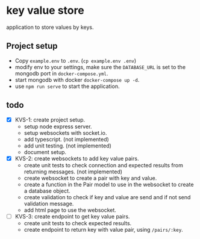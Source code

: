 # key value store
application to store values by keys.

## Project setup
- Copy `example.env` to `.env`. (`cp example.env .env`)
- modify env to your settings, make sure the `DATABASE_URL` is set to the mongodb port in `docker-compose.yml`.
- start mongodb with docker `docker-compose up -d`.
- use `npm run serve` to start the application.

## todo

 - [x] KVS-1: create project setup.
   - setup node express server.
   - setup websockets with socket.io.
   - add typescript. (not implemented)
   - add unit testing. (not implemented)
   - document setup.
 - [x] KVS-2: create websockets to add key value pairs.
   - create unit tests to check connection and expected results from returning messages. (not implemented)
   - create websocket to create a pair with key and value.
   - create a function in the Pair model to use in the websocket to create a database object.
   - create validation to check if key and value are send and if not send validation message.
   - add html page to use the websocket.
 - [ ] KVS-3: create endpoint to get key value pairs.
   - create unit tests to check expected results.
   - create endpoint to return key with value pair, using `/pairs/:key`.
